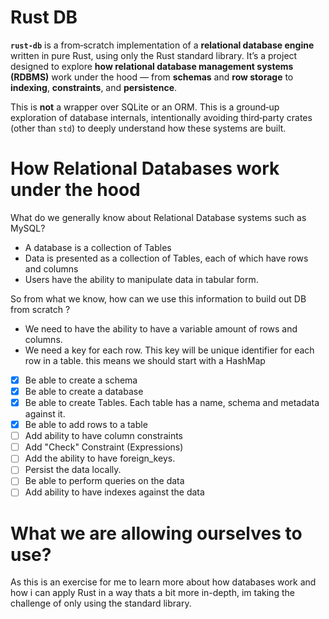 # Rust DB

**`rust-db`** is a from‑scratch implementation of a **relational database engine** written in pure Rust, using only the Rust standard library.
It’s a project designed to explore **how relational database management systems (RDBMS)** work under the hood — from **schemas** and **row storage** to **indexing**, **constraints**, and **persistence**.

This is **not** a wrapper over SQLite or an ORM. This is a ground‑up exploration of database internals, intentionally avoiding third‑party crates (other than `std`) to deeply understand how these systems are built.

# How Relational Databases work under the hood

What do we generally know about Relational Database systems such as MySQL?

- A database is a collection of Tables
- Data is presented as a collection of Tables, each of which have rows and columns
- Users have the ability to manipulate data in tabular form.

So from what we know, how can we use this information to build out DB from scratch ?

- We need to have the ability to have a variable amount of rows and columns.
- We need a key for each row. This key will be unique identifier for each row in a table. this means we should start with a HashMap

* [x] Be able to create a schema
* [x] Be able to create a database
* [x] Be able to create Tables. Each table has a name, schema and metadata against it.
* [x] Be able to add rows to a table
* [ ] Add ability to have column constraints
* [ ] Add "Check" Constraint (Expressions)
* [ ] Add the ability to have foreign_keys.
* [ ] Persist the data locally.
* [ ] Be able to perform queries on the data
* [ ] Add ability to have indexes against the data

# What we are allowing ourselves to use?

As this is an exercise for me to learn more about how databases work and how i can apply Rust in a way thats a bit more in-depth, im taking the challenge of only using the standard library.
